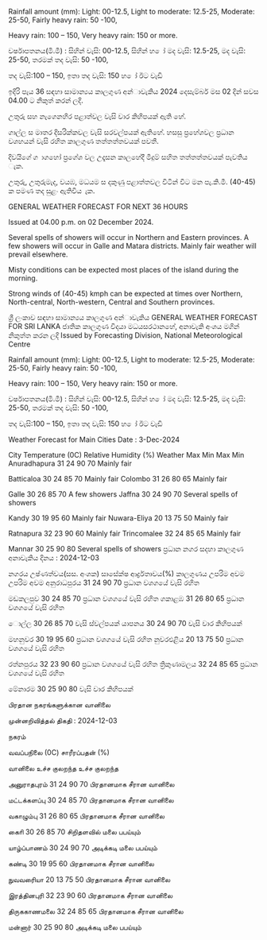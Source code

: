 Rainfall amount (mm): Light: 00-12.5, Light to moderate: 12.5-25, Moderate: 25-50, Fairly heavy rain: 50 -100,

Heavy rain: 100 – 150, Very heavy rain: 150 or more.

වර්ෂාපතනය(මි.මී) : සිහින් වැසි: 00-12.5, සිහින් හ ෝ මද වැසි: 12.5-25, මද වැසි: 25-50, තරමක් තද වැසි: 50 -100,

තද වැසි:100 – 150, ඉතා තද වැසි: 150 හ ෝ ඊට වැඩි

ඉදිරි පැය 36 සඳහා සාමාන්‍යය කාලගුණ අන්‍ාවැකිය 2024 දෙසැම්බර් මස 02 දින්‍ සවස 04.00 ට නිකුත් කරන්‍ ලදි.

උතුරු සහ නැගෙනහිර පළාත්වල වැසි වාර කිහිපයක් ඇති හේ.

ගාල්ල ස මාතර දිසරික්කවල වැසි සරවල්පයක් ඇතිහේ. හසසු ප්‍රහේශවල ප්‍රධාන වශහයන් වැසි රහිත කාලගුණ තත්තත්තවයක් පවතී.

දිවයිගේ ග ාගහෝ ප්‍රගේශ වල උදෑසන කාලහේදී මීදුම් සහිත තත්තත්තවයක් පැවතිය ැක.

උතුරු, උතුරුමැද, වයඹ, මධයම ස දකුණු පළාත්තවල විටින් විට මන පැ.කි.මී. (40-45) ක පමණ තද සුළං ඇතිවිය ැක.

GENERAL WEATHER FORECAST FOR NEXT 36 HOURS

Issued at 04.00 p.m. on 02 December 2024.

Several spells of showers will occur in Northern and Eastern provinces. A few showers will occur in Galle and Matara districts. Mainly fair weather will prevail elsewhere.

Misty conditions can be expected most places of the island during the morning.

Strong winds of (40-45) kmph can be expected at times over Northern, North-central, North-western, Central and Southern provinces.

ශ්‍රී ලංකාව සඳහා සාමාන්‍යය කාලගුණ අන්‍ාවැකිය GENERAL WEATHER FORECAST FOR SRI LANKA ජාතික කාලගුණ විදයා මධයසරථානහේ, අනාවැකි අංශය මගින් නිකුත්ත කරන ලදි Issued by Forecasting Division, National Meteorological Centre

Rainfall amount (mm): Light: 00-12.5, Light to moderate: 12.5-25, Moderate: 25-50, Fairly heavy rain: 50 -100,

Heavy rain: 100 – 150, Very heavy rain: 150 or more.

වර්ෂාපතනය(මි.මී) : සිහින් වැසි: 00-12.5, සිහින් හ ෝ මද වැසි: 12.5-25, මද වැසි: 25-50, තරමක් තද වැසි: 50 -100,

තද වැසි:100 – 150, ඉතා තද වැසි: 150 හ ෝ ඊට වැඩි

Weather Forecast for Main Cities Date : 3-Dec-2024

City Temperature (0C) Relative Humidity (%) Weather Max Min Max Min Anuradhapura 31 24 90 70 Mainly fair

Batticaloa 30 24 85 70 Mainly fair Colombo 31 26 80 65 Mainly fair

Galle 30 26 85 70 A few showers Jaffna 30 24 90 70 Several spells of showers

Kandy 30 19 95 60 Mainly fair Nuwara-Eliya 20 13 75 50 Mainly fair

Ratnapura 32 23 90 60 Mainly fair Trincomalee 32 24 85 65 Mainly fair

Mannar 30 25 90 80 Several spells of showers ප්‍රධාන නගර සදහා කාලගුණ අනාවැකිය දිනය : 2024-12-03

නගරය උෂ්ණත්වය(සස. අංශක) සාසේක්ෂ ආර්ද්‍රතාවය(%) කාලගුණය උපරිම අවම උපරිම අවම අනුරාධපුරය 31 24 90 70 ප්‍රධාන වශගයේ වැසි රහිත

මඩකලපුව 30 24 85 70 ප්‍රධාන වශගයේ වැසි රහිත ගකාළඹ 31 26 80 65 ප්‍රධාන වශගයේ වැසි රහිත

ොල්ල 30 26 85 70 වැසි ස්වල්පයක් යාපනය 30 24 90 70 වැසි වාර කිහිපයක්

මහනුවර 30 19 95 60 ප්‍රධාන වශගයේ වැසි රහිත නුවරඑළිය 20 13 75 50 ප්‍රධාන වශගයේ වැසි රහිත

රත්නපුරය 32 23 90 60 ප්‍රධාන වශගයේ වැසි රහිත ත්‍රිකුණාමලය 32 24 85 65 ප්‍රධාන වශගයේ වැසි රහිත

මේනාරම 30 25 90 80 වැසි වාර කිහිපයක්

பிரதான நகரங்களுக்கான வானிலை

முன்னறிவித்தல் திகதி : 2024-12-03

நகரம்

வவப்பநிலை (0C) சாரீரப்பதன் (%)

வானிலை உச்ச குலறந்த உச்ச குலறந்த

அனுராதபுரம் 31 24 90 70 பிரதானமாக சீரான வானிலை

மட்டக்களப்பு 30 24 85 70 பிரதானமாக சீரான வானிலை

வகாழும்பு 31 26 80 65 பிரதானமாக சீரான வானிலை

காைி 30 26 85 70 சிறிதளவில் மலை பபய்யும்

யாழ்ப்பாணம் 30 24 90 70 அடிக்கடி மலை பபய்யும்

கண்டி 30 19 95 60 பிரதானமாக சீரான வானிலை

நுவவரைியா 20 13 75 50 பிரதானமாக சீரான வானிலை

இரத்தினபுரி 32 23 90 60 பிரதானமாக சீரான வானிலை

திருககாணமலை 32 24 85 65 பிரதானமாக சீரான வானிலை

மன்னார் 30 25 90 80 அடிக்கடி மலை பபய்யும்